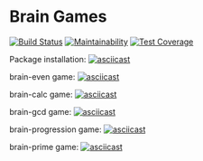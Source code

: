 # Brain Games
[![Build Status](https://travis-ci.org/sergey20x25/project-lvl1-s462.svg?branch=master)](https://travis-ci.org/sergey20x25/project-lvl1-s462)
[![Maintainability](https://api.codeclimate.com/v1/badges/7d3b9106786d15568561/maintainability)](https://codeclimate.com/github/sergey20x25/project-lvl1-s462/maintainability)
[![Test Coverage](https://api.codeclimate.com/v1/badges/7d3b9106786d15568561/test_coverage)](https://codeclimate.com/github/sergey20x25/project-lvl1-s462/test_coverage)

Package installation:
[![asciicast](https://asciinema.org/a/235014.svg)](https://asciinema.org/a/235014)

brain-even game:
[![asciicast](https://asciinema.org/a/235019.svg)](https://asciinema.org/a/235019)

brain-calc game:
[![asciicast](https://asciinema.org/a/235021.svg)](https://asciinema.org/a/235021)

brain-gcd game:
[![asciicast](https://asciinema.org/a/235094.svg)](https://asciinema.org/a/235094)

brain-progression game:
[![asciicast](https://asciinema.org/a/235148.svg)](https://asciinema.org/a/235148)

brain-prime game:
[![asciicast](https://asciinema.org/a/235187.svg)](https://asciinema.org/a/235187)